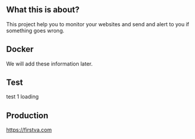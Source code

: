 ## What this is about?

This project help you to monitor your websites and send and alert to you if something goes wrong.

## Docker

We will add these information later.

## Test
test 1 loading

## Production

https://firstva.com